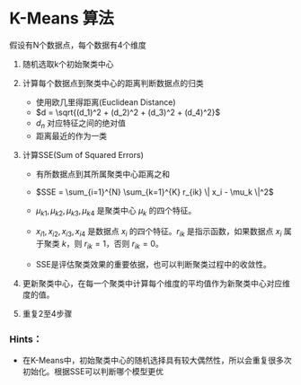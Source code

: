 # K-Means 算法

假设有N个数据点，每个数据有4个维度
1. 随机选取k个初始聚类中心

2. 计算每个数据点到聚类中心的距离判断数据点的归类
   - 使用欧几里得距离(Euclidean Distance)
   - $d = \sqrt{(d_1)^2 + (d_2)^2 + (d_3)^2 + (d_4)^2}$
   - $d_n$ 对应特征之间的绝对值
   - 距离最近的作为一类
  
3. 计算SSE(Sum of Squared Errors)
   - 有所数据点到其所属聚类中心距离之和
   - $SSE = \sum_{i=1}^{N} \sum_{k=1}^{K} r_{ik} \| x_i - \mu_k \|^2$
   -  $\mu_{k1}, \mu_{k2}, \mu_{k3}, \mu_{k4}$ 是聚类中心 $\mu_k$ 的四个特征。

   - $x_{i1}, x_{i2}, x_{i3}, x_{i4}$ 是数据点 $x_i$ 的四个特征。$r_{ik}$ 是指示函数，如果数据点 $x_i$ 属于聚类 $k$，则 $r_{ik} = 1$，否则 $r_{ik} = 0$。
   - SSE是评估聚类效果的重要依据，也可以判断聚类过程中的收敛性。

4. 更新聚类中心，在每一个聚类中计算每个维度的平均值作为新聚类中心对应维度的值。

5. 重复2至4步骤

### Hints：
* 在K-Means中，初始聚类中心的随机选择具有较大偶然性，所以会重复很多次初始化。根据SSE可以判断哪个模型更优
